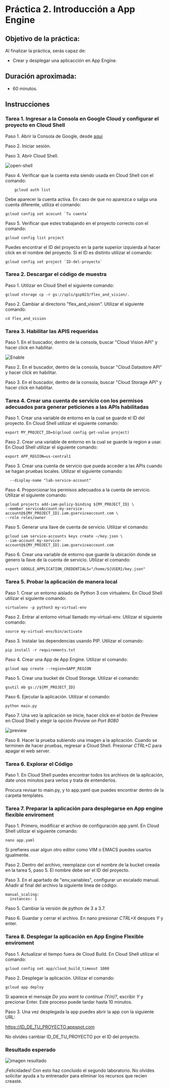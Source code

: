 # Práctica 2. Introducción a App Engine 

## Objetivo de la práctica:
Al finalizar la práctica, serás capaz de:
- Crear y desplegar una aplicacción en App Engine.

## Duración aproximada:
- 60 minutos.

## Instrucciones 

### Tarea 1. Ingresar a la Consola en Google Cloud y configurar el proyecto en Cloud Shell
Paso 1. Abrir la Consola de Google, desde <a href="https://console.cloud.google.com/">aquí</a>

Paso 2. Iniciar sesión.

Paso 3. Abrir Cloud Shell.

![open-shell](img/activate-shell.png)

Paso 4. Verificar que la cuenta esta siendo usada en Cloud Shell con el comando:

```
    gcloud auth list
```

Debe aparecer la cuenta activa. En caso de que no aparezca o salga una cuenta diferente, utiliza el comando:

```
gcloud config set acocunt `Tu cuenta`
```
Paso 5. Verificar que estes trabajando en el proyecto correcto con el comando:

```
gcloud config list project
```

Puedes encontrar el ID del proyecto en la parte superior izquierda al hacer click en el nombre del proyecto. Si el ID es distinto utilizar el comando:

```
gcloud config set project `ID-del-proyecto`
```
### Tarea 2. Descargar el código de muestra
Paso 1. Utilizar en Cloud Shell el siguiente comando:

```
gcloud storage cp -r gs://spls/gsp023/flex_and_vision/.
```

Paso 2. Cambiar al directorio "flex_and_vision". Utilizar el siguiente comando:

```
cd flex_and_vision
```

### Tarea 3. Habilitar las APIS requeridas

Paso 1. En el buscador, dentro de la consola, buscar "Cloud Vision API" y hacer click en habilitar.

![Enable](img/enable.png)

Paso 2. En el buscador, dentro de la consola, buscar "Cloud Datastore API" y hacer click en habilitar.

Paso 3. En el buscador, dentro de la consola, buscar "Cloud Storage API" y hacer click en habilitar.

### Tarea 4. Crear una cuenta de servicio con los permisos adecuados para generar peticiones a las APIs habilitadas

Paso 1. Crear una variable de entorno en la cual se guarde el ID del proyecto. En Cloud Shell utilizar el siguiente comando:

```
export MY_PROJECT_ID=$(gcloud config get-value project)
```

Paso 2. Crear una variable de entorno en la cual se guarde la region a usar. En Cloud Shell utilizar el siguiente comando:

```
export APP_REGION=us-central1
```

Paso 3. Crear una cuenta de servicio que pueda acceder a las APIs cuando se hagan pruebas locales. Utilizar el siguiente comando:

```gcloud iam service-accounts create my-service-account \
  --display-name "lab-service-account"
```

Paso 4. Proporcionar los permisos adecuados a la cuenta de servicio. Utilizar el siguiente comando:

```
gcloud projects add-iam-policy-binding ${MY_PROJECT_ID} \
--member serviceAccount:my-service-account@${MY_PROJECT_ID}.iam.gserviceaccount.com \
--role roles/owner
```

Paso 5. Generar una llave de cuenta de servicio. Utilizar el comando:

```
gcloud iam service-accounts keys create ~/key.json \
--iam-account my-service-account@${MY_PROJECT_ID}.iam.gserviceaccount.com
```

Paso 6. Crear una variable de entorno que guarde la ubicación donde se genero la llave de la cuenta de servicio. Utilizar el comando:

```
export GOOGLE_APPLICATION_CREDENTIALS="/home/${USER}/key.json"
```

### Tarea 5. Probar la aplicación de manera local

Paso 1. Crear un entorno aislado de Python 3 con virtualenv. En Cloud Shell utilizar el siguiente comando:

```
virtualenv -p python3 my-virtual-env
```

Paso 2. Entrar al entorno virtual llamado my-virtual-env. Utilizar el siguiente comando:

```
source my-virtual-env/bin/activate
```

Paso 3. Instalar las dependencias usando PIP. Utilizar el comando:

```
pip install -r requirements.txt
```

Paso 4. Crear una App de App Engine. Utilizar el comando:

```
gcloud app create --region=$APP_REGION
```

Paso 5. Crear una bucket de Cloud Storage. Utilizar el comando:

```
gsutil mb gs://${MY_PROJECT_ID}
```

Paso 6. Ejecutar la aplicación. Utilizar el comando:

```
python main.py
```

Paso 7. Una vez la aplicación se inicie, hacer click en el botón de Preview en Cloud Shell y elegir la opción *Preview on Port 8080*

![preview](img/preview8080.png)

Paso 8. Hacer la prueba subiendo una imagen a la aplicación. Cuando se terminen de hacer pruebas, regresar a Cloud Shell. Presionar *CTRL+C* para apagar el web server.

### Tarea 6. Explorar el Código

Paso 1. En Cloud Shell puedes encontrar todos los archivos de la aplicación, date unos minutos para verlos y trata de entenderlos.

Procura revisar to main.py, y to app.yaml que puedes encontrar dentro de la carpeta templates.

### Tarea 7. Preparar la aplicación para desplegarse en App engine flexible enviroment

Paso 1. Primero, modificar el archivo de configuración app.yaml. En Cloud Shell utilizar el siguiente comando:

```
nano app.yaml
```
Si prefieres usar algun otro editor como VIM o EMACS puedes usarlos igualmente.

Paso 2. Dentro del archivo, reemplazar <your-cloud-storage-bucket> con el nombre de la bucket creada en la tarea 5, paso 5. El nombre debe ser el ID del proyecto.

Paso 3. En el apartado de "env_variables", configurar un escalado manual. Añadir al final del archivo la siguiente linea de código:

```
manual_scaling:
  instances: 1
```

Paso 5. Cambiar la versión de python de 3 a 3.7.

Paso 6. Guardar y cerrar el archivo. En nano presionar *CTRL+X* despues *Y* y enter.

### Tarea 8. Desplegar la aplicación en App Engine Flexible enviroment

Paso 1. Actualizar el tiempo fuera de Cloud Build. En Cloud Shell utilizar el comando:

```
gcloud config set app/cloud_build_timeout 1000
```

Paso 2. Desplegar la aplicación. Utilizar el comando:

```
gcloud app deploy
```

Si aparece el mensaje *Do you want to continue (Y/n)?*, escribir *Y* y precionar Enter. Este proceso puede tardar hasta 10 minutos.

Paso 3. Una vez desplegada la app puedes abrir la app con la siguiente URL:

https://ID_DE_TU_PROYECTO.appspot.com

No olvides cambiar ID_DE_TU_PROYECTO por el ID del proyecto.


### Resultado esperado
![imagen resultado](img/resultado.png)

¡Felicidades! Con esto haz concluido el segundo laboratorio. 
No olvides solicitar ayuda a tu entrenador para eliminar los recursos que recien creaste.
